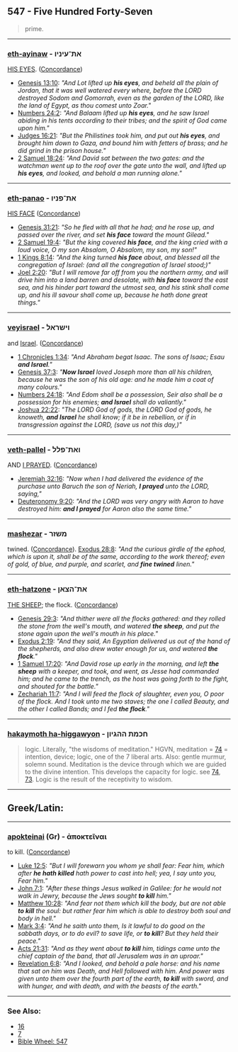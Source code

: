 ## 547 - Five Hundred Forty-Seven
> prime.

---

### [eth-ayinaw](/keys/ATh-OINIV) - את־עיניו
[HIS EYES](/keys/OINIV). ([Concordance](https://biblehub.com/hebrew/einav_5869.htm))

- [Genesis 13:10](https://biblehub.com/genesis/13-10.htm): *"And Lot lifted up **his eyes**, and beheld all the plain of Jordan, that it was well watered every where, before the LORD destroyed Sodom and Gomorrah, even as the garden of the LORD, like the land of Egypt, as thou comest unto Zoar."*
- [Numbers 24:2](https://biblehub.com/numbers/24-2.htm): *"And Balaam lifted up **his eyes**, and he saw Israel abiding in his tents according to their tribes; and the spirit of God came upon him."*
- [Judges 16:21](https://biblehub.com/judges/16-21.htm): *"But the Philistines took him, and put out **his eyes**, and brought him down to Gaza, and bound him with fetters of brass; and he did grind in the prison house."*
- [2 Samuel 18:24](https://biblehub.com/2_samuel/18-24.htm): *"And David sat between the two gates: and the watchman went up to the roof over the gate unto the wall, and lifted up **his eyes**, and looked, and behold a man running alone."*

---

### [eth-panao](/keys/ATh-PNIV) - את־פניו
[HIS FACE](/keys/PNIV) ([Concordance](https://biblehub.com/hebrew/panav_6440.htm))

- [Genesis 31:21](https://biblehub.com/genesis/31-21.htm): *"So he fled with all that he had; and he rose up, and passed over the river, and set **his face** toward the mount Gilead."*
- [2 Samuel 19:4](https://biblehub.com/2_samuel/19-4.htm): *"But the king covered **his face**, and the king cried with a loud voice, O my son Absalom, O Absalom, my son, my son!"*
- [1 Kings 8:14](https://biblehub.com/1_kings/8-14.htm): *"And the king turned **his face** about, and blessed all the congregation of Israel: (and all the congregation of Israel stood;)"*
- [Joel 2:20](https://biblehub.com/joel/2-20.htm): *"But I will remove far off from you the northern army, and will drive him into a land barren and desolate, with **his face** toward the east sea, and his hinder part toward the utmost sea, and his stink shall come up, and his ill savour shall come up, because he hath done great things."*

---

### [veyisrael](/keys/VIShRAL) - וישראל
and [Israel](/keys/IShRAL). ([Concordance](https://biblehub.com/hebrew/veyisrael_3478.htm))

- [1 Chronicles 1:34](https://biblehub.com/1_chronicles/1-34.htm): *"And Abraham begat Isaac. The sons of Isaac; Esau **and Israel**."*
- [Genesis 37:3](https://biblehub.com/genesis/37-3.htm): *"**Now Israel** loved Joseph more than all his children, because he was the son of his old age: and he made him a coat of many colours."*
- [Numbers 24:18](https://biblehub.com/numbers/24-18.htm): *"And Edom shall be a possession, Seir also shall be a possession for his enemies; **and Israel** shall do valiantly."*
- [Joshua 22:22](https://biblehub.com/joshua/22-22.htm): *"The LORD God of gods, the LORD God of gods, he knoweth, **and Israel** he shall know; if it be in rebellion, or if in transgression against the LORD, (save us not this day,)"*

---

### [veth-pallel](/keys/VATh-PLL) - ואת־פלל
AND [I PRAYED](/keys/PLL). ([Concordance](https://biblehub.com/hebrew/vaetpallel_6419.htm))

- [Jeremiah 32:16](https://biblehub.com/jeremiah/32-16.htm): *"Now when I had delivered the evidence of the purchase unto Baruch the son of Neriah, **I prayed** unto the LORD, saying,"*
- [Deuteronomy 9:20](https://biblehub.com/deuteronomy/9-20.htm): *"And the LORD was very angry with Aaron to have destroyed him: **and I prayed** for Aaron also the same time."*

---

### [mashezar](/keys/MShZR) - משזר
twined. ([Concordance](https://biblehub.com/hebrew/mashezar_7806.htm)). [Exodus 28:8](https://biblehub.com/exodus/28-8.htm): *"And the curious girdle of the ephod, which is upon it, shall be of the same, according to the work thereof; even of gold, of blue, and purple, and scarlet, and **fine twined** linen."*

---

### [eth-hatzone](/keys/ATh-HTzAN) - את־הצאן
[THE SHEEP](/keys/HTzAN); the flock. ([Concordance](https://biblehub.com/hebrew/hatztzon_6629.htm))

- [Genesis 29:3](https://biblehub.com/genesis/29-3.htm): *"And thither were all the flocks gathered: and they rolled the stone from the well's mouth, and watered **the sheep**, and put the stone again upon the well's mouth in his place."*
- [Exodus 2:19](https://biblehub.com/exodus/2-19.htm): *"And they said, An Egyptian delivered us out of the hand of the shepherds, and also drew water enough for us, and watered **the flock**."*
- [1 Samuel 17:20](https://biblehub.com/1_samuel/17-20.htm): *"And David rose up early in the morning, and left **the sheep** with a keeper, and took, and went, as Jesse had commanded him; and he came to the trench, as the host was going forth to the fight, and shouted for the battle."*
- [Zechariah 11:7](https://biblehub.com/zechariah/11-7.htm): *"And I will feed the flock of slaughter, even you, O poor of the flock. And I took unto me two staves; the one I called Beauty, and the other I called Bands; and I fed **the flock**."*

---

### [hakaymoth ha-higgawyon](/keys/ChKMTh.HHGIVN) - חכמת ההגיון
> logic. Literally, "the wisdoms of meditation." HGVN, meditation = [74](74) = intention, device; logic, one of the 7 liberal arts. Also: gentle murmur, solemn sound. Meditation is the device through which we are guided to the divine intention. This develops the capacity for logic. see [74](74), [73](73). Logic is the result of the receptivity to wisdom.

---

## Greek/Latin:

---

### [apokteinai](/greek?word=apokteinai) (Gr) - ἀποκτεῖναι
to kill. ([Concordance](https://biblehub.com/greek/apokteinai_615.htm))

- [Luke 12:5](https://biblehub.com/luke/12-5.htm): *"But I will forewarn you whom ye shall fear: Fear him, which after **he hath killed** hath power to cast into hell; yea, I say unto you, Fear him."*
- [John 7:1](https://biblehub.com/john/7-1.htm): *"After these things Jesus walked in Galilee: for he would not walk in Jewry, because the Jews sought **to kill** him."*
- [Matthew 10:28](https://biblehub.com/matthew/10-28.htm): *"And fear not them which kill the body, but are not able **to kill** the soul: but rather fear him which is able to destroy both soul and body in hell."*
- [Mark 3:4](https://biblehub.com/mark/3-4.htm): *"And he saith unto them, Is it lawful to do good on the sabbath days, or to do evil? to save life, or **to kill**? But they held their peace."*
- [Acts 21:31](https://biblehub.com/acts/21-31.htm): *"And as they went about **to kill** him, tidings came unto the chief captain of the band, that all Jerusalem was in an uproar."*
- [Revelation 6:8](https://biblehub.com/revelation/6-8.htm): *"And I looked, and behold a pale horse: and his name that sat on him was Death, and Hell followed with him. And power was given unto them over the fourth part of the earth, **to kill** with sword, and with hunger, and with death, and with the beasts of the earth."*

---

### See Also:

- [16](16)
- [7](7)
- [Bible Wheel: 547](https://www.biblewheel.com//GR/GR_Database.php?SearchBy_Gematria=547)

